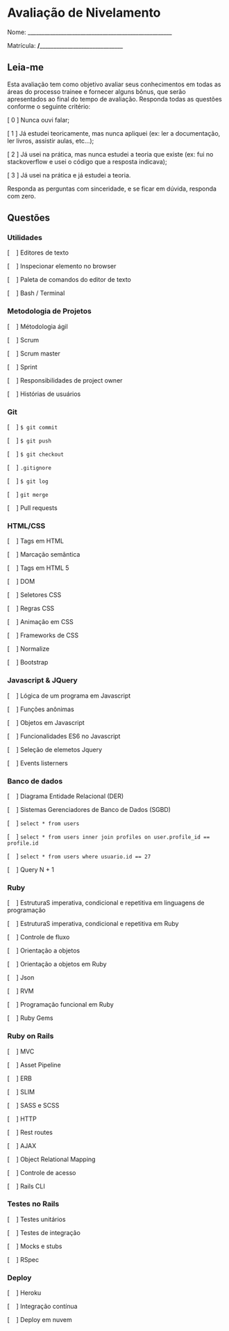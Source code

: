 # Avaliação de Nivelamento

Nome: ____________________________________________________

Matrícula: ________/______________________________________

## Leia-me

Esta avaliação tem como objetivo avaliar seus conhecimentos em todas as áreas
do processo trainee e fornecer alguns bônus, que serão apresentados ao final do
tempo de avaliação. Responda todas as questões conforme o seguinte critério:

[ 0 ] Nunca ouvi falar;

[ 1 ] Já estudei teoricamente, mas nunca apliquei (ex: ler a documentação, ler
livros, assistir aulas, etc...); 

[ 2 ] Já usei na prática, mas nunca estudei a teoria que existe (ex: fui no
stackoverflow e usei o código que a resposta indicava);

[ 3 ] Já usei na prática e já estudei a teoria.

Responda as perguntas com sinceridade, e se ficar em dúvida, responda com zero.

## Questões

### Utilidades

[&nbsp;&nbsp;&nbsp;&nbsp;] Editores de texto

[&nbsp;&nbsp;&nbsp;&nbsp;] Inspecionar elemento no browser

[&nbsp;&nbsp;&nbsp;&nbsp;] Paleta de comandos do editor de texto

[&nbsp;&nbsp;&nbsp;&nbsp;] Bash / Terminal

### Metodologia de Projetos

[&nbsp;&nbsp;&nbsp;&nbsp;] Métodologia ágil

[&nbsp;&nbsp;&nbsp;&nbsp;] Scrum

[&nbsp;&nbsp;&nbsp;&nbsp;] Scrum master

[&nbsp;&nbsp;&nbsp;&nbsp;] Sprint

[&nbsp;&nbsp;&nbsp;&nbsp;] Responsibilidades de project owner

[&nbsp;&nbsp;&nbsp;&nbsp;] Histórias de usuários

### Git

[&nbsp;&nbsp;&nbsp;&nbsp;] `$ git commit`

[&nbsp;&nbsp;&nbsp;&nbsp;] `$ git push`

[&nbsp;&nbsp;&nbsp;&nbsp;] `$ git checkout`

[&nbsp;&nbsp;&nbsp;&nbsp;] `.gitignore`

[&nbsp;&nbsp;&nbsp;&nbsp;] `$ git log`

[&nbsp;&nbsp;&nbsp;&nbsp;] `git merge`

[&nbsp;&nbsp;&nbsp;&nbsp;] Pull requests

### HTML/CSS

[&nbsp;&nbsp;&nbsp;&nbsp;] Tags em HTML

[&nbsp;&nbsp;&nbsp;&nbsp;] Marcação semântica

[&nbsp;&nbsp;&nbsp;&nbsp;] Tags em HTML 5

[&nbsp;&nbsp;&nbsp;&nbsp;] DOM

[&nbsp;&nbsp;&nbsp;&nbsp;] Seletores CSS

[&nbsp;&nbsp;&nbsp;&nbsp;] Regras CSS

[&nbsp;&nbsp;&nbsp;&nbsp;] Animação em CSS

[&nbsp;&nbsp;&nbsp;&nbsp;] Frameworks de CSS

[&nbsp;&nbsp;&nbsp;&nbsp;] Normalize

[&nbsp;&nbsp;&nbsp;&nbsp;] Bootstrap

### Javascript & JQuery

[&nbsp;&nbsp;&nbsp;&nbsp;] Lógica de um programa em Javascript

[&nbsp;&nbsp;&nbsp;&nbsp;] Funções anônimas

[&nbsp;&nbsp;&nbsp;&nbsp;] Objetos em Javascript

[&nbsp;&nbsp;&nbsp;&nbsp;] Funcionalidades ES6 no Javascript

[&nbsp;&nbsp;&nbsp;&nbsp;] Seleção de elemetos Jquery

[&nbsp;&nbsp;&nbsp;&nbsp;] Events listerners

### Banco de dados

[&nbsp;&nbsp;&nbsp;&nbsp;] Diagrama Entidade Relacional (DER)

[&nbsp;&nbsp;&nbsp;&nbsp;] Sistemas Gerenciadores de Banco de Dados (SGBD)

[&nbsp;&nbsp;&nbsp;&nbsp;] `select * from users`

[&nbsp;&nbsp;&nbsp;&nbsp;] `select * from users inner join profiles on
user.profile_id == profile.id`

[&nbsp;&nbsp;&nbsp;&nbsp;] `select * from users where usuario.id == 27`

[&nbsp;&nbsp;&nbsp;&nbsp;] Query N + 1

### Ruby

[&nbsp;&nbsp;&nbsp;&nbsp;] EstruturaS imperativa, condicional e repetitiva em
linguagens de programação

[&nbsp;&nbsp;&nbsp;&nbsp;] EstruturaS imperativa, condicional e repetitiva em
Ruby

[&nbsp;&nbsp;&nbsp;&nbsp;] Controle de fluxo

[&nbsp;&nbsp;&nbsp;&nbsp;] Orientação a objetos

[&nbsp;&nbsp;&nbsp;&nbsp;] Orientação a objetos em Ruby

[&nbsp;&nbsp;&nbsp;&nbsp;] Json

[&nbsp;&nbsp;&nbsp;&nbsp;] RVM

[&nbsp;&nbsp;&nbsp;&nbsp;] Programação funcional em Ruby

[&nbsp;&nbsp;&nbsp;&nbsp;] Ruby Gems

### Ruby on Rails

[&nbsp;&nbsp;&nbsp;&nbsp;] MVC

[&nbsp;&nbsp;&nbsp;&nbsp;] Asset Pipeline

[&nbsp;&nbsp;&nbsp;&nbsp;] ERB

[&nbsp;&nbsp;&nbsp;&nbsp;] SLIM

[&nbsp;&nbsp;&nbsp;&nbsp;] SASS e SCSS

[&nbsp;&nbsp;&nbsp;&nbsp;] HTTP

[&nbsp;&nbsp;&nbsp;&nbsp;] Rest routes

[&nbsp;&nbsp;&nbsp;&nbsp;] AJAX

[&nbsp;&nbsp;&nbsp;&nbsp;] Object Relational Mapping

[&nbsp;&nbsp;&nbsp;&nbsp;] Controle de acesso

[&nbsp;&nbsp;&nbsp;&nbsp;] Rails CLI

### Testes no Rails

[&nbsp;&nbsp;&nbsp;&nbsp;] Testes unitários

[&nbsp;&nbsp;&nbsp;&nbsp;] Testes de integração

[&nbsp;&nbsp;&nbsp;&nbsp;] Mocks e stubs

[&nbsp;&nbsp;&nbsp;&nbsp;] RSpec


### Deploy

[&nbsp;&nbsp;&nbsp;&nbsp;] Heroku

[&nbsp;&nbsp;&nbsp;&nbsp;] Integração contínua

[&nbsp;&nbsp;&nbsp;&nbsp;] Deploy em nuvem

